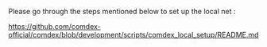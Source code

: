 Please go through the steps mentioned below to set up the local net :

https://github.com/comdex-official/comdex/blob/development/scripts/comdex_local_setup/README.md

